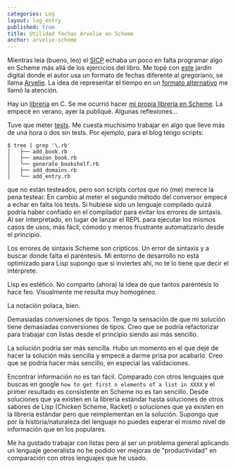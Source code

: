 ```yaml
---
categories: Log
layout: log_entry
published: true
title: Utilidad fechas Arvelie en Scheme
anchor: arvelie-scheme
---
```


Mientras leía (bueno, leo) el [SICP](/log/#sicp1) echaba un poco en falta programar algo en Scheme más allá de los ejercicios del libro. Me topé con [este](https://wiki.xxiivv.com/site/home.html) jardín digital donde el autor usa un formato de fechas diferente al gregoriano, se llama [Arvelie](https://wiki.xxiivv.com/site/arvelie.html). La idea de representar el tiempo en un [formato alternativo](https://es.wikipedia.org/wiki/Calendario) me llamó la atención.

Hay un [librería](https://github.com/XXIIVV/oscean/tree/master/src/projects/arvelie) en C. Se me ocurrió hacer [mi propia librería en Scheme](https://github.com/MiguelBel/arvelie-scheme). La empecé en verano, ayer la publiqué. Algunas reflexiones...

Tuve que meter [tests](https://github.com/MiguelBel/arvelie-scheme/blob/master/tests.scm). Me cuesta muchísimo trabajar en algo que lleve más de una hora o dos sin tests. Por ejemplo, para el blog tengo scripts:

```
$ tree | grep '\.rb'
│   ├── add_book.rb
│   ├── amazon_book.rb
│   └── generate_bookshelf.rb
│   ├── add_domains.rb
│   └── add_entry.rb
```

que no están testeados, pero son scripts cortos que no (me) merece la pena testear. En cambio al meter el segundo método del conversor empecé a echar en falta los tests. Si hubiese sido un lenguaje compilado quizá podría haber confiado en el compilador para evitar los errores de sintaxis. Al ser interpretado, en lugar de lanzar el REPL para ejecutar los mismos casos de usos, más fácil, cómodo y menos frustrante automatizarlo desde el principio.

Los errores de sintaxis Scheme son crípticos. Un error de sintaxis y a buscar donde falta el paréntesis. Mi entorno de desarrollo no está optimizado para Lisp supongo que si inviertes ahí, no te lo tiene que decir el intérprete.

Lisp es estético. No comparto (ahora) la idea de que tantos paréntesis lo hace feo. Visualmente me resulta muy homogéneo.

La notación polaca, bien.

Demasiadas conversiones de tipos. Tengo la sensación de que mi solución tiene demasiadas conversiones de tipos. Creo que se podría refactorizar para trabajar con listas desde el principio siendo así más sencillo.

La solución podría ser más sencilla. Hubo un momento en el que dejé de hacer la solución más sencilla y empecé a darme prisa por acabarlo. Creo que se podría hacer más sencillo, en especial las validaciones.

Encontrar información no es tan fácil. Comparado con otros lenguajes que buscas en google `how to get first n elements of a list in XXXX` y el primer resultado es consistente en Scheme no es tan sencillo. Desde soluciones que ya existen en la librería estándar hasta soluciones de otros sabores de Lisp (Chicken Scheme, Racket) o soluciones que ya existen en la librería estándar pero que reimplementan en la solución. Supongo que por la historia/naturaleza del lenguaje no puedes esperar el mismo nivel de información que en los populares.

Me ha gustado trabajar con listas pero al ser un problema general aplicando un lenguaje generalista no he podido ver mejoras de "productividad" en comparación con otros lenguajes que he usado.
